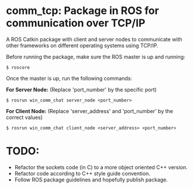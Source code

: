 comm_tcp: Package in ROS for communication over TCP/IP
=====================================================

A ROS Catkin package with client and server nodes to communicate with other frameworks on different operating systems using TCP/IP.

Before running the package, make sure the ROS master is up and running:
```
$ roscore
```

Once the master is up, run the following commands:

**For Server Node:**
(Replace 'port_number' by the specific port)
```
$ rosrun win_comm_chat server_node <port_number>
```

**For Client Node:**
(Replace 'server_address' and 'port_number' by the correct values)
```
$ rosrun win_comm_chat client_node <server_address> <port_number>
```

TODO:
=====
- Refactor the sockets code (in C) to a more object oriented C++ version.
- Refactor code according to C++ style guide convention.
- Follow ROS package guidelines and hopefully publish package.
